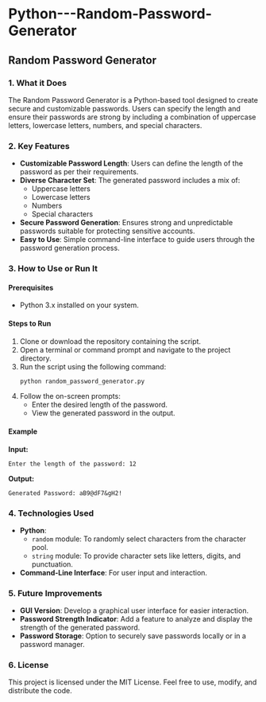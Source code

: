 # Python---Random-Password-Generator

## Random Password Generator

### 1. What it Does
The Random Password Generator is a Python-based tool designed to create secure and customizable passwords. Users can specify the length and ensure their passwords are strong by including a combination of uppercase letters, lowercase letters, numbers, and special characters.

### 2. Key Features
- **Customizable Password Length**: Users can define the length of the password as per their requirements.
- **Diverse Character Set**: The generated password includes a mix of:
  - Uppercase letters
  - Lowercase letters
  - Numbers
  - Special characters
- **Secure Password Generation**: Ensures strong and unpredictable passwords suitable for protecting sensitive accounts.
- **Easy to Use**: Simple command-line interface to guide users through the password generation process.

### 3. How to Use or Run It

#### Prerequisites
- Python 3.x installed on your system.

#### Steps to Run
1. Clone or download the repository containing the script.
2. Open a terminal or command prompt and navigate to the project directory.
3. Run the script using the following command:
   ```bash
   python random_password_generator.py
   ```
4. Follow the on-screen prompts:
   - Enter the desired length of the password.
   - View the generated password in the output.

#### Example
**Input:**
```
Enter the length of the password: 12
```
**Output:**
```
Generated Password: aB9@dF7&gH2!
```

### 4. Technologies Used
- **Python**:
  - `random` module: To randomly select characters from the character pool.
  - `string` module: To provide character sets like letters, digits, and punctuation.
- **Command-Line Interface**: For user input and interaction.

### 5. Future Improvements
- **GUI Version**: Develop a graphical user interface for easier interaction.
- **Password Strength Indicator**: Add a feature to analyze and display the strength of the generated password.
- **Password Storage**: Option to securely save passwords locally or in a password manager.

### 6. License
This project is licensed under the MIT License. Feel free to use, modify, and distribute the code.




